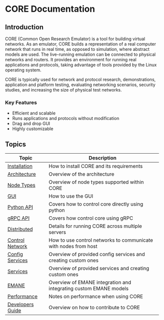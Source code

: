 # CORE Documentation

## Introduction

CORE (Common Open Research Emulator) is a tool for building virtual networks. As an emulator, CORE builds a
representation of a real computer network that runs in real time, as opposed to simulation, where abstract models are
used. The live-running emulation can be connected to physical networks and routers.  It provides an environment for
running real applications and protocols, taking advantage of tools provided by the Linux operating system.

CORE is typically used for network and protocol research, demonstrations, application and platform testing, evaluating
networking scenarios, security studies, and increasing the size of physical test networks.

### Key Features
* Efficient and scalable
* Runs applications and protocols without modification
* Drag and drop GUI
* Highly customizable

## Topics

| Topic                                | Description                                                       |
|--------------------------------------|-------------------------------------------------------------------|
| [Installation](install.md)           | How to install CORE and its requirements                          |
| [Architecture](architecture.md)      | Overview of the architecture                                      |
| [Node Types](nodetypes.md)           | Overview of node types supported within CORE                      |
| [GUI](gui.md)                        | How to use the GUI                                                |
| [Python API](python.md)              | Covers how to control core directly using python                  |
| [gRPC API](grpc.md)                  | Covers how control core using gRPC                                |
| [Distributed](distributed.md)        | Details for running CORE across multiple servers                  |
| [Control Network](ctrlnet.md)        | How to use control networks to communicate with nodes from host   |
| [Config Services](configservices.md) | Overview of provided config services and creating custom ones     |
| [Services](services.md)              | Overview of provided services and creating custom ones            |
| [EMANE](emane.md)                    | Overview of EMANE integration and integrating custom EMANE models |
| [Performance](performance.md)        | Notes on performance when using CORE                              |
| [Developers Guide](devguide.md)      | Overview on how to contribute to CORE                             |

